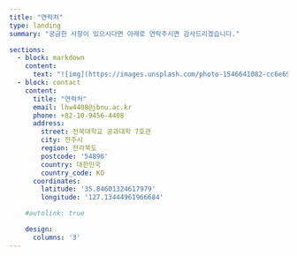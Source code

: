 ```yaml
---
title: "연락처"
type: landing
summary: "궁금한 사항이 있으시다면 아래로 연락주시면 감사드리겠습니다."

sections:
  - block: markdown
    content:
      text: "![img](https://images.unsplash.com/photo-1546641082-cc6e696dacdb?q=80&w=2850&auto=format&fit=crop&ixlib=rb-4.0.3&ixid=M3wxMjA3fDB8MHxwaG90by1wYWdlfHx8fGVufDB8fHx8fA%3D%3D)"
  - block: contact
    content:
      title: "연락처"
      email: lhw4408@jbnu.ac.kr
      phone: +82-10-9456-4408
      address:
        street: 전북대학교 공과대학 7호관
        city: 전주시
        region: 전라북도
        postcode: '54896'
        country: 대한민국
        country_code: KO
      coordinates:
        latitude: '35.84601324617979'
        longitude: '127.13444961966684'

    #autolink: true

    design:
      columns: '3'
---
```



<!-- *출처: [Unsplash](https://images.unsplash.com/photo-1546641082-cc6e696dacdb?q=80&w=2850&auto=format&fit=crop&ixlib=rb-4.0.3&ixid=M3wxMjA3fDB8MHxwaG90by1wYWdlfHx8fGVufDB8fHx8fA%3D%3D)* -->





